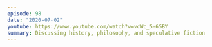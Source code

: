```yaml
---
episode: 98
date: "2020-07-02"
youtube: https://www.youtube.com/watch?v=vcWc_5-65BY
summary: Discussing history, philosophy, and speculative fiction
---
```

